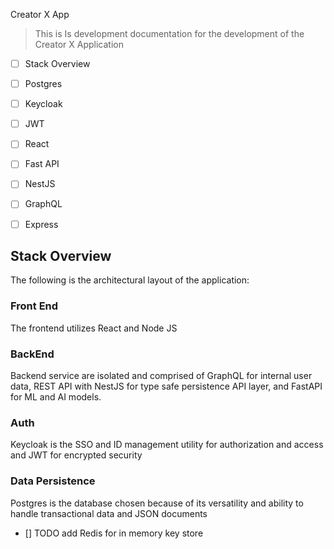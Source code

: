 Creator X App
> This is Is development documentation for the development of the Creator X Application

- [ ] Stack Overview
- [ ] Postgres
- [ ] Keycloak
- [ ] JWT
- [ ] React
- [ ] Fast API
- [ ] NestJS
- [ ] GraphQL
- [ ] Express




## Stack Overview

The following is the architectural layout of the application:

### Front End
The frontend utilizes React and Node JS

### BackEnd
Backend service are isolated and comprised of GraphQL for internal user data, REST API with NestJS for type safe persistence API layer, and FastAPI for ML and AI models.

### Auth
Keycloak is the SSO and ID management utility for authorization and access and JWT for encrypted security

### Data Persistence
Postgres is the database chosen because of its versatility and ability to handle transactional data and JSON documents

- [] TODO add  Redis for in memory key store

